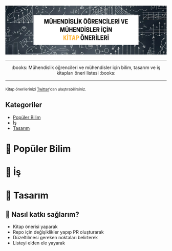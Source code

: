 ![MÜHENDİSLİK ÖĞRENCİLERİ VE MÜHENDİSLER İÇİN KİTAP ÖNERİLERİ](img/banner.png)

***

<p align="center">
:books: Mühendislik öğrencileri ve mühendisler için bilim, tasarım ve iş kitapları öneri listesi :books:
</p>

***

<sub>Kitap önerilerinizi [Twitter](https://twitter.com/ahmetalpat)'dan ulaştırabilirsiniz.</sub>

Kategoriler
-----------------
* [Popüler Bilim](#popüler-bilim)
* [İş](#iş)
* [Tasarım](#tasarım)

:microscope: Popüler Bilim
==========================


:office: İş
===========


:triangular_ruler: Tasarım
==========================


## 👬 Nasıl katkı sağlarım?
- Kitap önerisi yaparak
- Repo için değişiklikler yapıp PR oluşturarak
- Düzeltilmesi gereken noktaları belirterek
- Listeyi elden ele yayarak
